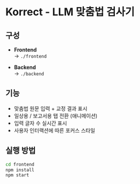 # Korrect - LLM 맞춤법 검사기

## 구성

- **Frontend**  
  → `./frontend`

- **Backend**  
  → `./backend`

## 기능
- 맞춤법 원문 입력 + 교정 결과 표시
- 일상용 / 보고서용 탭 전환 (애니메이션)
- 입력 글자 수 실시간 표시
- 사용자 인터랙션에 따른 포커스 스타일

## 실행 방법

```bash
cd frontend
npm install
npm start
